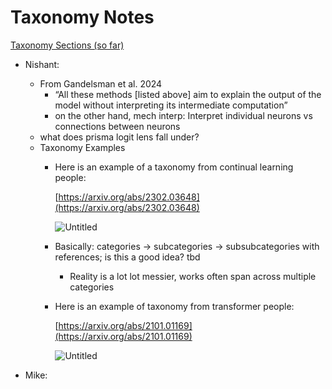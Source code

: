 # Taxonomy Notes

[Taxonomy Sections (so far)](Taxonomy%20Notes%2090485799660747e08746f9ad41ac7de2/Taxonomy%20Sections%20(so%20far)%20edf38098fb454f19a3827f38fe89a72e.md)

- Nishant:
    - From Gandelsman et al. 2024
        - “All these methods [listed above] aim to explain the output of the model without interpreting its intermediate computation”
        - on the other hand, mech interp: Interpret individual neurons vs connections between neurons
    - what does prisma logit lens fall under?
    - Taxonomy Examples
        - Here is an example of a taxonomy from continual learning people:
            
            [https://arxiv.org/abs/2302.03648](https://arxiv.org/abs/2302.03648)
            
            ![Untitled](Taxonomy%20Notes%2090485799660747e08746f9ad41ac7de2/Untitled.png)
            
        - Basically: categories → subcategories → subsubcategories with references; is this a good idea? tbd
            - Reality is a lot lot messier, works often span across multiple categories
        - Here is an example of taxonomy from transformer people:
            
            [https://arxiv.org/abs/2101.01169](https://arxiv.org/abs/2101.01169)
            
            ![Untitled](Taxonomy%20Notes%2090485799660747e08746f9ad41ac7de2/Untitled%201.png)
            
- Mike: